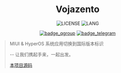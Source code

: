 <div align="center">
<h1>Vojazento</h1>

![LICENSE](https://img.shields.io/github/license/Sevtinge/Vojazento?style=flat-square)
![LANG](https://img.shields.io/badge/language-Java-7F52FF?style=flat-square)

[![badge_qgroup]][qgroup_url]
[![badge_telegram]][telegram_url]

</div>

> MIUI & HyperOS 系统应用切换到国际版本标识 
>
> -- 让我们携起手来，一起出发。
>
> <a href="https://github.com/Sevtinge/Vojazento">本项目源码</a>

[qgroup_url]: https://jq.qq.com/?_wv=1027&k=TedCJq8V
[badge_qgroup]: https://img.shields.io/badge/QQ-群组-4DB8FF?style=for-the-badge&logo=tencentqq
[telegram_url]: https://t.me/cemiuiler
[badge_telegram]: https://img.shields.io/badge/dynamic/json?style=for-the-badge&color=2CA5E0&label=Telegram&logo=telegram&query=%24.data.totalSubs&url=https%3A%2F%2Fapi.spencerwoo.com%2Fsubstats%2F%3Fsource%3Dtelegram%26queryKey%3Dcemiuiler
